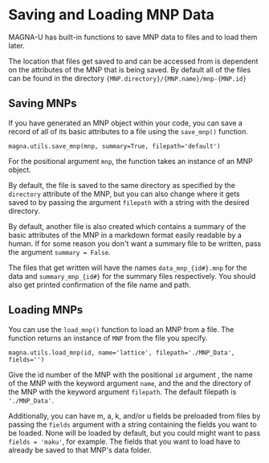 # Saving and Loading MNP Data
MAGNA-U has built-in functions to save MNP data to files and to load them later.

The location that files get saved to and can be accessed from is dependent on the
attributes of the MNP that is being saved. By default all of the files can be found in
the directory `{MNP.directory}/{MNP.name}/mnp-{MNP.id}`
## Saving MNPs
If you have generated an MNP object within your code, you can save a record of all of
its basic attributes to a file using the `save_mnp()` function. 

`magna.utils.save_mnp(mnp, summary=True, filepath='default')` 

For the positional argument `mnp`, the function takes an instance of an MNP object. 
 
By default, the file
is saved to the same directory as specified by the `directory` attribute of the MNP,
but you can also change where it gets saved to by passing the argument `filepath` with a
string with the desired directory.

By default, another file is also created which contains a summary of the basic
attributes of the MNP in a markdown format easily readable by a human. If for some
reason you don't want a summary file to be written, pass the argument `summary = False`.

The files that get written will have the names `data_mnp_{id#}.mnp` for the data and
`summary_mnp_{id#}` for the summary files respectively. You should also get printed
confirmation of the file name and path.

## Loading MNPs
You can use the `load_mnp()` function to load an MNP from a file. The function returns an
instance of `MNP` from the file you specify.

`magna.utils.load_mnp(id, name='lattice', filepath='./MNP_Data', fields='')`

Give the id number of the MNP with the positional `id` argument , the name of the MNP with the keyword argument
`name`, and the and the directory of the MNP with the keyword argument `filepath`. The default
filepath is `'./MNP_Data'`. 

Additionally, you can have m, a, k, and/or u fields be preloaded from files by passing the
`fields` argument with a string containing the fields you want to be loaded. None will be
loaded by default, but you could might want to pass `fields = 'maku'`, for example. The fields
that you want to load have to already be saved to that MNP's data folder.